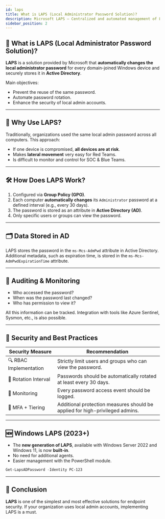 ```yaml
---
id: laps
title: What is LAPS (Local Administrator Password Solution)?
description: Microsoft LAPS – Centralized and automated management of Local Administrator passwords.
sidebar_position: 2
---
```


## 🔐 What is LAPS (Local Administrator Password Solution)?

**LAPS** is a solution provided by Microsoft that **automatically changes the local administrator password** for every domain-joined Windows device and securely stores it in **Active Directory**.

Main objectives:
- Prevent the reuse of the same password.
- Automate password rotation.
- Enhance the security of local admin accounts.

---

## 🎯 Why Use LAPS?

Traditionally, organizations used the same local admin password across all computers. This approach:
- If one device is compromised, **all devices are at risk**.
- Makes **lateral movement** very easy for Red Teams.
- Is difficult to monitor and control for SOC & Blue Teams.

---

## 🛠️ How Does LAPS Work?

1. Configured via **Group Policy (GPO)**.
2. Each computer **automatically changes** its `Administrator` password at a defined interval (e.g., every 30 days).
3. The password is stored as an attribute in **Active Directory (AD)**.
4. Only specific users or groups can view the password.

---

## 🗂️ Data Stored in AD

LAPS stores the password in the `ms-Mcs-AdmPwd` attribute in Active Directory.  
Additional metadata, such as expiration time, is stored in the `ms-Mcs-AdmPwdExpirationTime` attribute.

---

## 🧾 Auditing & Monitoring

- Who accessed the password?
- When was the password last changed?
- Who has permission to view it?

All this information can be tracked. Integration with tools like Azure Sentinel, Sysmon, etc., is also possible.

---

## 🔐 Security and Best Practices

| Security Measure      | Recommendation |
|-----------------------|----------------|
| 🔍 RBAC Implementation | Strictly limit users and groups who can view the password. |
| 🔄 Rotation Interval   | Passwords should be automatically rotated at least every 30 days. |
| 🧾 Monitoring          | Every password access event should be logged. |
| 🔐 MFA + Tiering       | Additional protection measures should be applied for high-privileged admins. |

---

## 🆕 Windows LAPS (2023+)

- The **new generation of LAPS**, available with Windows Server 2022 and Windows 11, is now **built-in**.
- No need for additional agents.
- Easier management with the PowerShell module.

```powershell
Get-LapsADPassword -Identity PC-123
```

---

## 🧠 Conclusion

**LAPS** is one of the simplest and most effective solutions for endpoint security. If your organization uses local admin accounts, implementing LAPS is a must.